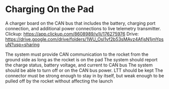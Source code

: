 # Charging On the Pad 
A charger board on the CAN bus that includes the battery, charging port connection, and additional power connections to live telemetry transmitter.
Clickup: https://app.clickup.com/8608989/v/li/176275976
Drive: https://drive.google.com/drive/folders/1WU_OsI1vf2b53sMAvz4AfjsN1jmYpsuN?usp=sharing

The system must provide CAN communication to the rocket from the ground side as long as the rocket is on the pad
The system should report the charge status, battery voltage, and current to CAN bus
The system should be able to turn off or on the CAN bus power. LTT should be kept 
The connector must be strong enough to stay in by itself, but weak enough to be pulled off by the rocket without affecting the launch

